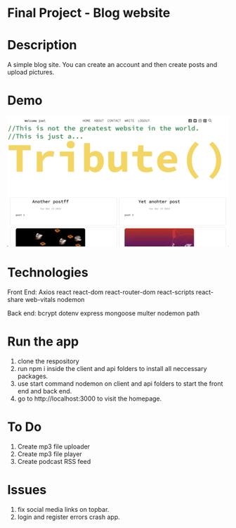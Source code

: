 # **Final Project - Blog website**

# Description
A simple blog site. You can create an account and then create posts and upload pictures. 

# Demo
![Screenshot](./webblog/client/public/Screenshot.png)

# Technologies
Front End:
    Axios
    react
    react-dom
    react-router-dom
    react-scripts
    react-share
    web-vitals
    nodemon

Back end:
    bcrypt
    dotenv
    express
    mongoose
    multer
    nodemon
    path

# Run the app
1. clone the respository
2. run npm i inside the client and api folders to install all neccessary packages.
3. use start command nodemon on client and api folders to start the front end and back end.
4. go to http://localhost:3000 to visit the homepage.

# To Do
1. Create mp3 file uploader
2. Create mp3 file player
3. Create podcast RSS feed

# Issues
1. fix social media links on topbar.
2. login and register errors crash app.

